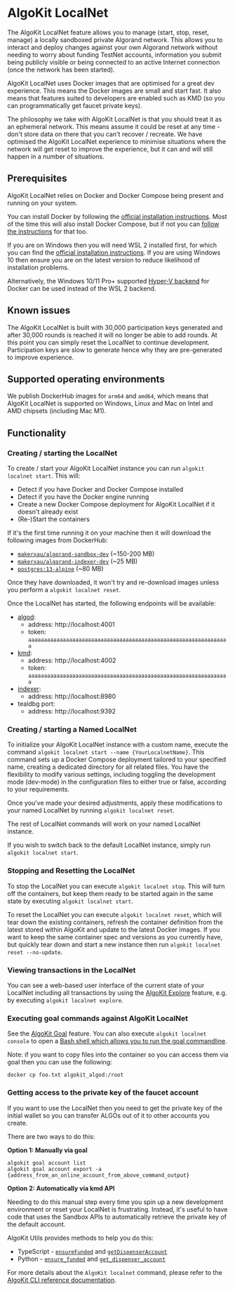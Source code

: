 # AlgoKit LocalNet

The AlgoKit LocalNet feature allows you to manage (start, stop, reset, manage) a locally sandboxed private Algorand network. This allows you to interact and deploy changes against your own Algorand network without needing to worry about funding TestNet accounts, information you submit being publicly visible or being connected to an active Internet connection (once the network has been started).

AlgoKit LocalNet uses Docker images that are optimised for a great dev experience. This means the Docker images are small and start fast. It also means that features suited to developers are enabled such as KMD (so you can programmatically get faucet private keys).

The philosophy we take with AlgoKit LocalNet is that you should treat it as an ephemeral network. This means assume it could be reset at any time - don't store data on there that you can't recover / recreate. We have optimised the AlgoKit LocalNet experience to minimise situations where the network will get reset to improve the experience, but it can and will still happen in a number of situations.

## Prerequisites

AlgoKit LocalNet relies on Docker and Docker Compose being present and running on your system.

You can install Docker by following the [official installation instructions](https://docs.docker.com/get-docker/). Most of the time this will also install Docker Compose, but if not you can [follow the instructions](https://docs.docker.com/compose/install/) for that too.

If you are on Windows then you will need WSL 2 installed first, for which you can find the [official installation instructions](https://learn.microsoft.com/en-us/windows/wsl/install). If you are using Windows 10 then ensure you are on the latest version to reduce likelihood of installation problems.

Alternatively, the Windows 10/11 Pro+ supported [Hyper-V backend](https://docs.docker.com/desktop/install/windows-install/) for Docker can be used instead of the WSL 2 backend.

## Known issues

The AlgoKit LocalNet is built with 30,000 participation keys generated and after 30,000 rounds is reached it will no longer be able to add rounds. At this point you can simply reset the LocalNet to continue development. Participation keys are slow to generate hence why they are pre-generated to improve experience.

## Supported operating environments

We publish DockerHub images for `arm64` and `amd64`, which means that AlgoKit LocalNet is supported on Windows, Linux and Mac on Intel and AMD chipsets (including Mac M1).

## Functionality

### Creating / starting the LocalNet

To create / start your AlgoKit LocalNet instance you can run `algokit localnet start`. This will:

- Detect if you have Docker and Docker Compose installed
- Detect if you have the Docker engine running
- Create a new Docker Compose deployment for AlgoKit LocalNet if it doesn't already exist
- (Re-)Start the containers

If it's the first time running it on your machine then it will download the following images from DockerHub:

- [`makerxau/algorand-sandbox-dev`](https://hub.docker.com/r/makerxau/algorand-sandbox-dev) (~150-200 MB)
- [`makerxau/algorand-indexer-dev`](https://hub.docker.com/r/makerxau/algorand-indexer-dev) (~25 MB)
- [`postgres:13-alpine`](https://hub.docker.com/_/postgres) (~80 MB)

Once they have downloaded, it won't try and re-download images unless you perform a `algokit localnet reset`.

Once the LocalNet has started, the following endpoints will be available:

- [algod](https://developer.algorand.org/docs/rest-apis/algod/v2/):
  - address: http://localhost:4001
  - token: `aaaaaaaaaaaaaaaaaaaaaaaaaaaaaaaaaaaaaaaaaaaaaaaaaaaaaaaaaaaaaaaa`
- [kmd](https://developer.algorand.org/docs/rest-apis/kmd/):
  - address: http://localhost:4002
  - token: `aaaaaaaaaaaaaaaaaaaaaaaaaaaaaaaaaaaaaaaaaaaaaaaaaaaaaaaaaaaaaaaa`
- [indexer](https://developer.algorand.org/docs/rest-apis/indexer/):
  - address: http://localhost:8980
- tealdbg port:
  - address: http://localhost:9392

### Creating / starting a Named LocalNet

To initialize your AlgoKit LocalNet instance with a custom name,
execute the command `algokit localnet start --name {YourLocalnetName}`.
This command sets up a Docker Compose deployment tailored to your specified name,
creating a dedicated directory for all related files.
You have the flexibility to modify various settings,
including toggling the development mode (dev-mode) in the configuration files to either true or false,
according to your requirements.

Once you've made your desired adjustments,
apply these modifications to your named LocalNet by running `algokit localnet reset`.

The rest of LocalNet commands will work on your named LocalNet instance.

If you wish to switch back to the default LocalNet instance, simply run `algokit localnet start`.

### Stopping and Resetting the LocalNet

To stop the LocalNet you can execute `algokit localnet stop`. This will turn off the containers, but keep them ready to be started again in the same state by executing `algokit localnet start`.

To reset the LocalNet you can execute `algokit localnet reset`, which will tear down the existing containers, refresh the container definition from the latest stored within AlgoKit and update to the latest Docker images. If you want to keep the same container spec and versions as you currently have, but quickly tear down and start a new instance then run `algokit localnet reset --no-update`.

### Viewing transactions in the LocalNet

You can see a web-based user interface of the current state of your LocalNet including all transactions by using the [AlgoKit Explore](./explore.md) feature, e.g. by executing `algokit localnet explore`.

### Executing goal commands against AlgoKit LocalNet

See the [AlgoKit Goal](./goal.md) feature. You can also execute `algokit localnet console` to open a [Bash shell which allows you to run the goal commandline](./goal.md#running-multiple-commands).

Note: if you want to copy files into the container so you can access them via goal then you can use the following:

```
docker cp foo.txt algokit_algod:/root
```

### Getting access to the private key of the faucet account

If you want to use the LocalNet then you need to get the private key of the initial wallet so you can transfer ALGOs out of it to other accounts you create.

There are two ways to do this:

**Option 1: Manually via goal**

```
algokit goal account list
algokit goal account export -a {address_from_an_online_account_from_above_command_output}
```

**Option 2: Automatically via kmd API**

Needing to do this manual step every time you spin up a new development environment or reset your LocalNet is frustrating. Instead, it's useful to have code that uses the Sandbox APIs to automatically retrieve the private key of the default account.

AlgoKit Utils provides methods to help you do this:

* TypeScript - [`ensureFunded`](https://github.com/algorandfoundation/algokit-utils-ts/blob/main/docs/capabilities/transfer.md#ensurefunded) and [`getDispenserAccount`](https://github.com/algorandfoundation/algokit-utils-ts/blob/main/docs/capabilities/transfer.md#dispenser)
* Python - [`ensure_funded`](https://algorandfoundation.github.io/algokit-utils-py/html/apidocs/algokit_utils/algokit_utils.html#algokit_utils.ensure_funded) and [`get_dispenser_account`](https://algorandfoundation.github.io/algokit-utils-py/html/apidocs/algokit_utils/algokit_utils.html#algokit_utils.get_dispenser_account)

For more details about the `AlgoKit localnet` command, please refer to the [AlgoKit CLI reference documentation](../cli/index.md#localnet).
